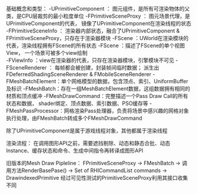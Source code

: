 
基础概念和类型：
-UPrimitiveComponent ： 图元组件，是所有可渲染物体的父类，是CPU层裁剪的最小粒度单位 
-FPrimitiveSceneProxy ： 图元场景代理，是UPrimitiveComponent的代表， 镜像了UPrimitiveComponent在渲染线程的状态
-FPrimitiveSceneInfo ： 渲染器内部状态，融合了UPrimitiveComponent & FPrimitiveSceneProxy，只存在于渲染器模块 
-FScene ：UWorld在渲染模块的代表，渲染线程拥有FScene的所有状态 
-FScene ：描述了FScene的单个视图View， 一个场景可被多个view绘制  
-FViewInfo ：view在渲染器的代表，只存在渲染器模块，引擎模块不可见 
-FSceneRenderer ： 每帧都会被创建，封装帧间临时数据； 派生出 FDeferredShadingSceneRenderer & FMobileSceneRenderer 
-FMeshBatchElement：单个网格模型的数据，包含顶点、索引、UniformBuffer及标识 
-FMeshBatch：存在一组MeshBatchElement数据，这组数据拥有相同的材质和顶点缓冲 
-FMeshDrawCommand：完整描述一个Pass Draw Call的所有状态和数据， shader绑定、顶点数据、索引数据、PSO缓存等 
-FMeshPassProcessor：网格渲染Pass处理器，负责将场景中感兴趣的网格对象执行处理，由FMeshBatch转成多个FMeshDrawCommand 

除了UPrimitiveComponent是属于游戏线程对象，其他都属于渲染线程 

渲染流程：
在调用图形API之前，需要遮挡剔除、动态和静态合批、动态Instance、缓存状态和命令、生成中间指令再转译成图形API 

旧版本的Mesh Draw Pipleline：
FPrimitiveSceneProxy -> FMeshBatch -> 调用方法RenderBasePase() -> Set of RHICommandList commands -> DrawindexedPrimitive 
经过可见性测试的PrimitiveSceneProxy利用其接口收集不同 
